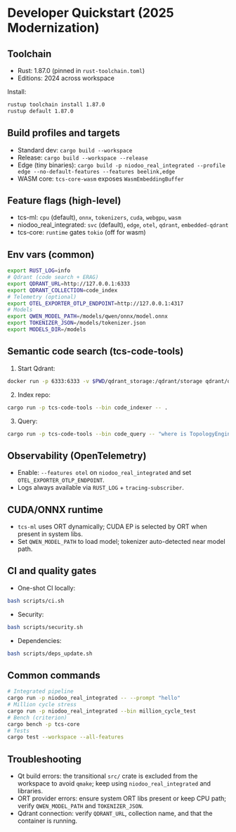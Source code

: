 # Developer Quickstart (2025 Modernization)

## Toolchain
- Rust: 1.87.0 (pinned in `rust-toolchain.toml`)
- Editions: 2024 across workspace

Install:
```bash
rustup toolchain install 1.87.0
rustup default 1.87.0
```

## Build profiles and targets
- Standard dev: `cargo build --workspace`
- Release: `cargo build --workspace --release`
- Edge (tiny binaries): `cargo build -p niodoo_real_integrated --profile edge --no-default-features --features beelink,edge`
- WASM core: `tcs-core-wasm` exposes `WasmEmbeddingBuffer`

## Feature flags (high-level)
- tcs-ml: `cpu` (default), `onnx`, `tokenizers`, `cuda`, `webgpu`, `wasm`
- niodoo_real_integrated: `svc` (default), `edge`, `otel`, `qdrant`, `embedded-qdrant`
- tcs-core: `runtime` gates `tokio` (off for wasm)

## Env vars (common)
```bash
export RUST_LOG=info
# Qdrant (code search + ERAG)
export QDRANT_URL=http://127.0.0.1:6333
export QDRANT_COLLECTION=code_index
# Telemetry (optional)
export OTEL_EXPORTER_OTLP_ENDPOINT=http://127.0.0.1:4317
# Models
export QWEN_MODEL_PATH=/models/qwen/onnx/model.onnx
export TOKENIZER_JSON=/models/tokenizer.json
export MODELS_DIR=/models
```

## Semantic code search (tcs-code-tools)
1) Start Qdrant:
```bash
docker run -p 6333:6333 -v $PWD/qdrant_storage:/qdrant/storage qdrant/qdrant:latest
```
2) Index repo:
```bash
cargo run -p tcs-code-tools --bin code_indexer -- .
```
3) Query:
```bash
cargo run -p tcs-code-tools --bin code_query -- "where is TopologyEngine implemented?" 10
```

## Observability (OpenTelemetry)
- Enable: `--features otel` on `niodoo_real_integrated` and set `OTEL_EXPORTER_OTLP_ENDPOINT`.
- Logs always available via `RUST_LOG` + `tracing-subscriber`.

## CUDA/ONNX runtime
- `tcs-ml` uses ORT dynamically; CUDA EP is selected by ORT when present in system libs.
- Set `QWEN_MODEL_PATH` to load model; tokenizer auto-detected near model path.

## CI and quality gates
- One-shot CI locally:
```bash
bash scripts/ci.sh
```
- Security:
```bash
bash scripts/security.sh
```
- Dependencies:
```bash
bash scripts/deps_update.sh
```

## Common commands
```bash
# Integrated pipeline
cargo run -p niodoo_real_integrated -- --prompt "hello"
# Million cycle stress
cargo run -p niodoo_real_integrated --bin million_cycle_test
# Bench (criterion)
cargo bench -p tcs-core
# Tests
cargo test --workspace --all-features
```

## Troubleshooting
- Qt build errors: the transitional `src/` crate is excluded from the workspace to avoid `qmake`; keep using `niodoo_real_integrated` and libraries.
- ORT provider errors: ensure system ORT libs present or keep CPU path; verify `QWEN_MODEL_PATH` and `TOKENIZER_JSON`.
- Qdrant connection: verify `QDRANT_URL`, collection name, and that the container is running.
